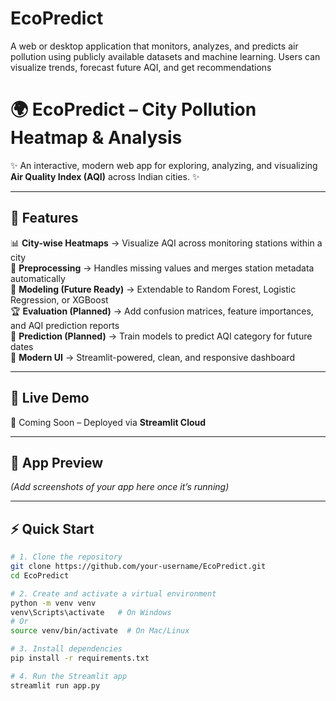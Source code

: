 # EcoPredict
A web or desktop application that monitors, analyzes, and predicts air pollution using publicly available datasets and machine learning. Users can visualize trends, forecast future AQI, and get recommendations
# 🌍 EcoPredict – City Pollution Heatmap & Analysis  

✨ An interactive, modern web app for exploring, analyzing, and visualizing **Air Quality Index (AQI)** across Indian cities. ✨  

---

## 🚀 Features  

📊 **City-wise Heatmaps** → Visualize AQI across monitoring stations within a city  
🧹 **Preprocessing** → Handles missing values and merges station metadata automatically  
🤖 **Modeling (Future Ready)** → Extendable to Random Forest, Logistic Regression, or XGBoost  
🏆 **Evaluation (Planned)** → Add confusion matrices, feature importances, and AQI prediction reports  
🔮 **Prediction (Planned)** → Train models to predict AQI category for future dates  
🎨 **Modern UI** → Streamlit-powered, clean, and responsive dashboard  

---

## 🎥 Live Demo  

🚀 Coming Soon – Deployed via **Streamlit Cloud**  

---

## 🌈 App Preview  

*(Add screenshots of your app here once it’s running)*  

---

## ⚡ Quick Start  

```bash
# 1. Clone the repository
git clone https://github.com/your-username/EcoPredict.git
cd EcoPredict

# 2. Create and activate a virtual environment
python -m venv venv
venv\Scripts\activate   # On Windows
# Or
source venv/bin/activate  # On Mac/Linux

# 3. Install dependencies
pip install -r requirements.txt

# 4. Run the Streamlit app
streamlit run app.py
